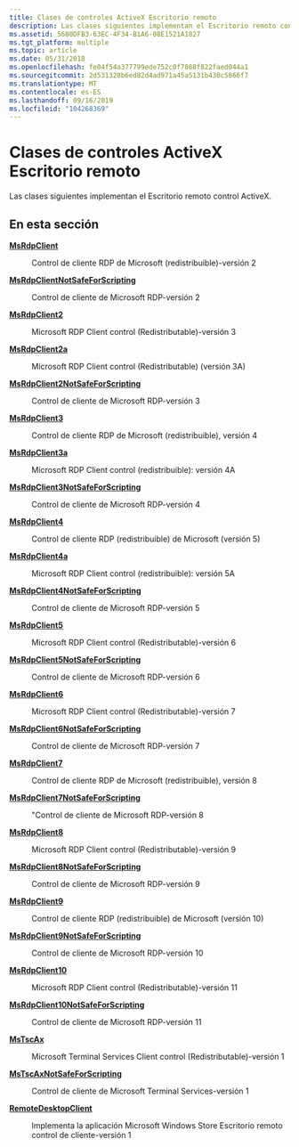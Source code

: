 ```yaml
---
title: Clases de controles ActiveX Escritorio remoto
description: Las clases siguientes implementan el Escritorio remoto control ActiveX.
ms.assetid: 5680DFB3-63EC-4F34-B1A6-08E1521A1827
ms.tgt_platform: multiple
ms.topic: article
ms.date: 05/31/2018
ms.openlocfilehash: fe04f54a377799ede752c0f7868f822faed044a1
ms.sourcegitcommit: 2d531328b6ed82d4ad971a45a5131b430c5866f7
ms.translationtype: MT
ms.contentlocale: es-ES
ms.lasthandoff: 09/16/2019
ms.locfileid: "104268369"
---
```

# <a name="remote-desktop-activex-control-classes"></a>Clases de controles ActiveX Escritorio remoto

Las clases siguientes implementan el Escritorio remoto control ActiveX.

## <a name="in-this-section"></a>En esta sección

<dl> <dt>

[**MsRdpClient**](msrdpclient.md)
</dt> <dd>

Control de cliente RDP de Microsoft (redistribuible)-versión 2

</dd> <dt>

[**MsRdpClientNotSafeForScripting**](msrdpclientnotsafeforscripting.md)
</dt> <dd>

Control de cliente de Microsoft RDP-versión 2

</dd> <dt>

[**MsRdpClient2**](msrdpclient2.md)
</dt> <dd>

Microsoft RDP Client control (Redistributable)-versión 3

</dd> <dt>

[**MsRdpClient2a**](msrdpclient2a.md)
</dt> <dd>

Microsoft RDP Client control (Redistributable) (versión 3A)

</dd> <dt>

[**MsRdpClient2NotSafeForScripting**](msrdpclient2notsafeforscripting.md)
</dt> <dd>

Control de cliente de Microsoft RDP-versión 3

</dd> <dt>

[**MsRdpClient3**](msrdpclient3.md)
</dt> <dd>

Control de cliente RDP de Microsoft (redistribuible), versión 4

</dd> <dt>

[**MsRdpClient3a**](msrdpclient3a.md)
</dt> <dd>

Microsoft RDP Client control (redistribuible): versión 4A

</dd> <dt>

[**MsRdpClient3NotSafeForScripting**](msrdpclient3notsafeforscripting.md)
</dt> <dd>

Control de cliente de Microsoft RDP-versión 4

</dd> <dt>

[**MsRdpClient4**](msrdpclient4.md)
</dt> <dd>

Control de cliente RDP (redistribuible) de Microsoft (versión 5)

</dd> <dt>

[**MsRdpClient4a**](msrdpclient4a.md)
</dt> <dd>

Microsoft RDP Client control (redistribuible): versión 5A

</dd> <dt>

[**MsRdpClient4NotSafeForScripting**](msrdpclient4notsafeforscripting.md)
</dt> <dd>

Control de cliente de Microsoft RDP-versión 5

</dd> <dt>

[**MsRdpClient5**](msrdpclient5.md)
</dt> <dd>

Microsoft RDP Client control (Redistributable)-versión 6

</dd> <dt>

[**MsRdpClient5NotSafeForScripting**](msrdpclient5notsafeforscripting.md)
</dt> <dd>

Control de cliente de Microsoft RDP-versión 6

</dd> <dt>

[**MsRdpClient6**](msrdpclient6.md)
</dt> <dd>

Microsoft RDP Client control (Redistributable)-versión 7

</dd> <dt>

[**MsRdpClient6NotSafeForScripting**](msrdpclient6notsafeforscripting.md)
</dt> <dd>

Control de cliente de Microsoft RDP-versión 7

</dd> <dt>

[**MsRdpClient7**](msrdpclient7.md)
</dt> <dd>

Control de cliente RDP de Microsoft (redistribuible), versión 8

</dd> <dt>

[**MsRdpClient7NotSafeForScripting**](msrdpclient7notsafeforscripting.md)
</dt> <dd>

"Control de cliente de Microsoft RDP-versión 8

</dd> <dt>

[**MsRdpClient8**](msrdpclient8.md)
</dt> <dd>

Microsoft RDP Client control (Redistributable)-versión 9

</dd> <dt>

[**MsRdpClient8NotSafeForScripting**](msrdpclient8notsafeforscripting.md)
</dt> <dd>

Control de cliente de Microsoft RDP-versión 9

</dd> <dt>

[**MsRdpClient9**](msrdpclient9.md)
</dt> <dd>

Control de cliente RDP (redistribuible) de Microsoft (versión 10)

</dd> <dt>

[**MsRdpClient9NotSafeForScripting**](msrdpclient9notsafeforscripting.md)
</dt> <dd>

Control de cliente de Microsoft RDP-versión 10

</dd> <dt>

[**MsRdpClient10**](msrdpclient10.md)
</dt> <dd>

Microsoft RDP Client control (Redistributable)-versión 11

</dd> <dt>

[**MsRdpClient10NotSafeForScripting**](msrdpclient10notsafeforscripting.md)
</dt> <dd>

Control de cliente de Microsoft RDP-versión 11

</dd> <dt>

[**MsTscAx**](mstscax.md)
</dt> <dd>

Microsoft Terminal Services Client control (Redistributable)-versión 1

</dd> <dt>

[**MsTscAxNotSafeForScripting**](mstscaxnotsafeforscripting.md)
</dt> <dd>

Control de cliente de Microsoft Terminal Services-versión 1

</dd> <dt>

[**RemoteDesktopClient**](remotedesktopclient.md)
</dt> <dd>

Implementa la aplicación Microsoft Windows Store Escritorio remoto control de cliente-versión 1

</dd> </dl>

 

 




